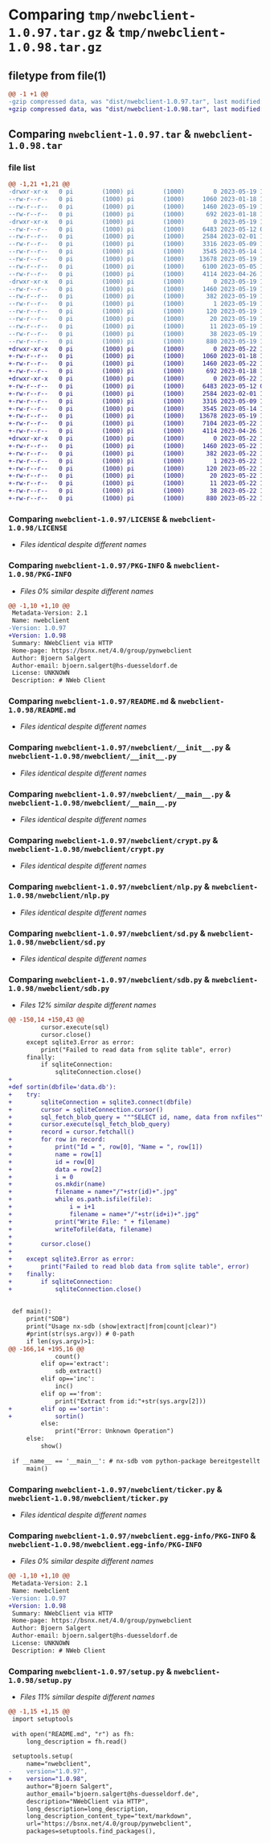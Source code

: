 # Comparing `tmp/nwebclient-1.0.97.tar.gz` & `tmp/nwebclient-1.0.98.tar.gz`

## filetype from file(1)

```diff
@@ -1 +1 @@
-gzip compressed data, was "dist/nwebclient-1.0.97.tar", last modified: Fri May 19 11:43:04 2023, max compression
+gzip compressed data, was "dist/nwebclient-1.0.98.tar", last modified: Mon May 22 12:51:56 2023, max compression
```

## Comparing `nwebclient-1.0.97.tar` & `nwebclient-1.0.98.tar`

### file list

```diff
@@ -1,21 +1,21 @@
-drwxr-xr-x   0 pi        (1000) pi        (1000)        0 2023-05-19 11:43:04.294831 nwebclient-1.0.97/
--rw-r--r--   0 pi        (1000) pi        (1000)     1060 2023-01-18 15:38:31.000000 nwebclient-1.0.97/LICENSE
--rw-r--r--   0 pi        (1000) pi        (1000)     1460 2023-05-19 11:43:04.294831 nwebclient-1.0.97/PKG-INFO
--rw-r--r--   0 pi        (1000) pi        (1000)      692 2023-01-18 15:38:31.000000 nwebclient-1.0.97/README.md
-drwxr-xr-x   0 pi        (1000) pi        (1000)        0 2023-05-19 11:43:04.294831 nwebclient-1.0.97/nwebclient/
--rw-r--r--   0 pi        (1000) pi        (1000)     6483 2023-05-12 07:26:49.000000 nwebclient-1.0.97/nwebclient/__init__.py
--rw-r--r--   0 pi        (1000) pi        (1000)     2584 2023-02-01 15:16:08.000000 nwebclient-1.0.97/nwebclient/__main__.py
--rw-r--r--   0 pi        (1000) pi        (1000)     3316 2023-05-09 12:58:28.000000 nwebclient-1.0.97/nwebclient/crypt.py
--rw-r--r--   0 pi        (1000) pi        (1000)     3545 2023-05-14 17:14:29.000000 nwebclient-1.0.97/nwebclient/nlp.py
--rw-r--r--   0 pi        (1000) pi        (1000)    13678 2023-05-19 11:42:51.000000 nwebclient-1.0.97/nwebclient/sd.py
--rw-r--r--   0 pi        (1000) pi        (1000)     6100 2023-05-05 17:05:53.000000 nwebclient-1.0.97/nwebclient/sdb.py
--rw-r--r--   0 pi        (1000) pi        (1000)     4114 2023-04-26 14:15:39.000000 nwebclient-1.0.97/nwebclient/ticker.py
-drwxr-xr-x   0 pi        (1000) pi        (1000)        0 2023-05-19 11:43:04.294831 nwebclient-1.0.97/nwebclient.egg-info/
--rw-r--r--   0 pi        (1000) pi        (1000)     1460 2023-05-19 11:43:04.000000 nwebclient-1.0.97/nwebclient.egg-info/PKG-INFO
--rw-r--r--   0 pi        (1000) pi        (1000)      382 2023-05-19 11:43:04.000000 nwebclient-1.0.97/nwebclient.egg-info/SOURCES.txt
--rw-r--r--   0 pi        (1000) pi        (1000)        1 2023-05-19 11:43:04.000000 nwebclient-1.0.97/nwebclient.egg-info/dependency_links.txt
--rw-r--r--   0 pi        (1000) pi        (1000)      120 2023-05-19 11:43:04.000000 nwebclient-1.0.97/nwebclient.egg-info/entry_points.txt
--rw-r--r--   0 pi        (1000) pi        (1000)       20 2023-05-19 11:43:04.000000 nwebclient-1.0.97/nwebclient.egg-info/requires.txt
--rw-r--r--   0 pi        (1000) pi        (1000)       11 2023-05-19 11:43:04.000000 nwebclient-1.0.97/nwebclient.egg-info/top_level.txt
--rw-r--r--   0 pi        (1000) pi        (1000)       38 2023-05-19 11:43:04.294831 nwebclient-1.0.97/setup.cfg
--rw-r--r--   0 pi        (1000) pi        (1000)      880 2023-05-19 11:43:01.000000 nwebclient-1.0.97/setup.py
+drwxr-xr-x   0 pi        (1000) pi        (1000)        0 2023-05-22 12:51:56.373321 nwebclient-1.0.98/
+-rw-r--r--   0 pi        (1000) pi        (1000)     1060 2023-01-18 15:38:31.000000 nwebclient-1.0.98/LICENSE
+-rw-r--r--   0 pi        (1000) pi        (1000)     1460 2023-05-22 12:51:56.373321 nwebclient-1.0.98/PKG-INFO
+-rw-r--r--   0 pi        (1000) pi        (1000)      692 2023-01-18 15:38:31.000000 nwebclient-1.0.98/README.md
+drwxr-xr-x   0 pi        (1000) pi        (1000)        0 2023-05-22 12:51:56.373321 nwebclient-1.0.98/nwebclient/
+-rw-r--r--   0 pi        (1000) pi        (1000)     6483 2023-05-12 07:26:49.000000 nwebclient-1.0.98/nwebclient/__init__.py
+-rw-r--r--   0 pi        (1000) pi        (1000)     2584 2023-02-01 15:16:08.000000 nwebclient-1.0.98/nwebclient/__main__.py
+-rw-r--r--   0 pi        (1000) pi        (1000)     3316 2023-05-09 12:58:28.000000 nwebclient-1.0.98/nwebclient/crypt.py
+-rw-r--r--   0 pi        (1000) pi        (1000)     3545 2023-05-14 17:14:29.000000 nwebclient-1.0.98/nwebclient/nlp.py
+-rw-r--r--   0 pi        (1000) pi        (1000)    13678 2023-05-19 11:42:51.000000 nwebclient-1.0.98/nwebclient/sd.py
+-rw-r--r--   0 pi        (1000) pi        (1000)     7104 2023-05-22 12:51:19.000000 nwebclient-1.0.98/nwebclient/sdb.py
+-rw-r--r--   0 pi        (1000) pi        (1000)     4114 2023-04-26 14:15:39.000000 nwebclient-1.0.98/nwebclient/ticker.py
+drwxr-xr-x   0 pi        (1000) pi        (1000)        0 2023-05-22 12:51:56.373321 nwebclient-1.0.98/nwebclient.egg-info/
+-rw-r--r--   0 pi        (1000) pi        (1000)     1460 2023-05-22 12:51:56.000000 nwebclient-1.0.98/nwebclient.egg-info/PKG-INFO
+-rw-r--r--   0 pi        (1000) pi        (1000)      382 2023-05-22 12:51:56.000000 nwebclient-1.0.98/nwebclient.egg-info/SOURCES.txt
+-rw-r--r--   0 pi        (1000) pi        (1000)        1 2023-05-22 12:51:56.000000 nwebclient-1.0.98/nwebclient.egg-info/dependency_links.txt
+-rw-r--r--   0 pi        (1000) pi        (1000)      120 2023-05-22 12:51:56.000000 nwebclient-1.0.98/nwebclient.egg-info/entry_points.txt
+-rw-r--r--   0 pi        (1000) pi        (1000)       20 2023-05-22 12:51:56.000000 nwebclient-1.0.98/nwebclient.egg-info/requires.txt
+-rw-r--r--   0 pi        (1000) pi        (1000)       11 2023-05-22 12:51:56.000000 nwebclient-1.0.98/nwebclient.egg-info/top_level.txt
+-rw-r--r--   0 pi        (1000) pi        (1000)       38 2023-05-22 12:51:56.373321 nwebclient-1.0.98/setup.cfg
+-rw-r--r--   0 pi        (1000) pi        (1000)      880 2023-05-22 12:51:51.000000 nwebclient-1.0.98/setup.py
```

### Comparing `nwebclient-1.0.97/LICENSE` & `nwebclient-1.0.98/LICENSE`

 * *Files identical despite different names*

### Comparing `nwebclient-1.0.97/PKG-INFO` & `nwebclient-1.0.98/PKG-INFO`

 * *Files 0% similar despite different names*

```diff
@@ -1,10 +1,10 @@
 Metadata-Version: 2.1
 Name: nwebclient
-Version: 1.0.97
+Version: 1.0.98
 Summary: NWebClient via HTTP
 Home-page: https://bsnx.net/4.0/group/pynwebclient
 Author: Bjoern Salgert
 Author-email: bjoern.salgert@hs-duesseldorf.de
 License: UNKNOWN
 Description: # NWeb Client
```

### Comparing `nwebclient-1.0.97/README.md` & `nwebclient-1.0.98/README.md`

 * *Files identical despite different names*

### Comparing `nwebclient-1.0.97/nwebclient/__init__.py` & `nwebclient-1.0.98/nwebclient/__init__.py`

 * *Files identical despite different names*

### Comparing `nwebclient-1.0.97/nwebclient/__main__.py` & `nwebclient-1.0.98/nwebclient/__main__.py`

 * *Files identical despite different names*

### Comparing `nwebclient-1.0.97/nwebclient/crypt.py` & `nwebclient-1.0.98/nwebclient/crypt.py`

 * *Files identical despite different names*

### Comparing `nwebclient-1.0.97/nwebclient/nlp.py` & `nwebclient-1.0.98/nwebclient/nlp.py`

 * *Files identical despite different names*

### Comparing `nwebclient-1.0.97/nwebclient/sd.py` & `nwebclient-1.0.98/nwebclient/sd.py`

 * *Files identical despite different names*

### Comparing `nwebclient-1.0.97/nwebclient/sdb.py` & `nwebclient-1.0.98/nwebclient/sdb.py`

 * *Files 12% similar despite different names*

```diff
@@ -150,14 +150,43 @@
         cursor.execute(sql)
         cursor.close()
     except sqlite3.Error as error:
         print("Failed to read data from sqlite table", error)
     finally:
         if sqliteConnection:
             sqliteConnection.close()
+            
+def sortin(dbfile='data.db'):
+    try:
+        sqliteConnection = sqlite3.connect(dbfile)
+        cursor = sqliteConnection.cursor()
+        sql_fetch_blob_query = """SELECT id, name, data from nxfiles"""
+        cursor.execute(sql_fetch_blob_query)
+        record = cursor.fetchall()
+        for row in record:
+            print("Id = ", row[0], "Name = ", row[1])
+            name = row[1]
+            id = row[0]
+            data = row[2]
+            i = 0
+            os.mkdir(name)
+            filename = name+"/"+str(id)+".jpg"
+            while os.path.isfile(file):
+                i = i+1
+                filename = name+"/"+str(id+i)+".jpg"
+            print("Write File: " + filename)
+            writeTofile(data, filename)
+
+        cursor.close()
+
+    except sqlite3.Error as error:
+        print("Failed to read blob data from sqlite table", error)
+    finally:
+        if sqliteConnection:
+            sqliteConnection.close()
         
         
 def main():
     print("SDB")
     print("Usage nx-sdb (show|extract|from|count|clear)")
     #print(str(sys.argv)) # 0-path
     if len(sys.argv)>1:
@@ -166,14 +195,16 @@
             count()
         elif op=='extract':
             sdb_extract()
         elif op=='inc':
             inc()
         elif op =='from':
             print("Extract from id:"+str(sys.argv[2]))
+        elif op =='sortin':
+            sortin()
         else:
             print("Error: Unknown Operation")
     else:
         show()
    
 if __name__ == '__main__': # nx-sdb vom python-package bereitgestellt
     main()
```

### Comparing `nwebclient-1.0.97/nwebclient/ticker.py` & `nwebclient-1.0.98/nwebclient/ticker.py`

 * *Files identical despite different names*

### Comparing `nwebclient-1.0.97/nwebclient.egg-info/PKG-INFO` & `nwebclient-1.0.98/nwebclient.egg-info/PKG-INFO`

 * *Files 0% similar despite different names*

```diff
@@ -1,10 +1,10 @@
 Metadata-Version: 2.1
 Name: nwebclient
-Version: 1.0.97
+Version: 1.0.98
 Summary: NWebClient via HTTP
 Home-page: https://bsnx.net/4.0/group/pynwebclient
 Author: Bjoern Salgert
 Author-email: bjoern.salgert@hs-duesseldorf.de
 License: UNKNOWN
 Description: # NWeb Client
```

### Comparing `nwebclient-1.0.97/setup.py` & `nwebclient-1.0.98/setup.py`

 * *Files 11% similar despite different names*

```diff
@@ -1,15 +1,15 @@
 import setuptools
 
 with open("README.md", "r") as fh:
     long_description = fh.read()
 
 setuptools.setup(
     name="nwebclient",
-    version="1.0.97",
+    version="1.0.98",
     author="Bjoern Salgert",
     author_email="bjoern.salgert@hs-duesseldorf.de",
     description="NWebClient via HTTP",
     long_description=long_description,
     long_description_content_type="text/markdown",
     url="https://bsnx.net/4.0/group/pynwebclient",
     packages=setuptools.find_packages(),
```

